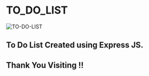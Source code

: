 # TO_DO_LIST
![TO-DO-LIST](https://user-images.githubusercontent.com/76203883/141667105-e9138af3-f754-493d-9ce6-0808d5c6b4f0.jpg)

## To Do List Created using Express JS.

## Thank You Visiting !!